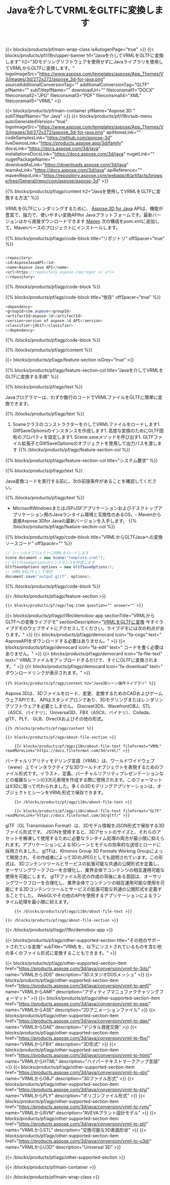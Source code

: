﻿---
title: Javaを介してVRMLをGLTFに変換します 
weight: 40
url: /ja/java/conversion/vrml-to-gltf/ 
description: VRML形式からGLTFファイルへのJava変換コードのサンプル。このサンプルコードを使用して、WebまたはデスクトップのJavaベースのアプリケーション内でVRMLをGLTFに変換します。
---
{{< blocks/products/pf/main-wrap-class isAutogenPage="true" >}}
{{< blocks/products/pf/i18n/upper-banner h1="Javaを介してVRMLをGLTFに変換します" h2="3Dモデリングソフトウェアを使用せずにJavaライブラリを使用してVRMLからGLTFに変換します。" logoImageSrc="https://www.aspose.com/templates/aspose/App_Themes/V3/images/3d/272x272/aspose_3d-for-java.png" sourceAdditionalConversionTag="" additionalConversionTag="GLTF" pfName="" subTitlepfName="" downloadUrl="" fileiconsmall1="DOCX" fileiconsmall2="JPG" fileiconsmall3="PDF" fileiconsmall4="XML" fileiconsmall5="VRML" >}}

{{< blocks/products/pf/main-container pfName="Aspose.3D " subTitlepfName="for Java" >}}
{{< blocks/products/pf/i18n/sub-menu autoGeneratedVersion="true" logoImageSrc="https://www.aspose.com/templates/aspose/App_Themes/V3/images/3d/272x272/aspose_3d-for-java.png" apiHomeLink="" codeSamplesLink="https://github.com/aspose-3d" liveDemosLink="https://products.aspose.app/3d/family" docsLink="https://docs.aspose.com/3d/java" installationsDocsLink="https://docs.aspose.com/3d/java" nugetLink="" nugetPackageName="" downloadAsLink="https://downloads.aspose.com/3d/java" learnAsLink="https://docs.aspose.com/3d/java" apiReference="" mavenRepoLink="https://repository.aspose.com/webapp/#/artifacts/browse/tree/General/repo/com/aspose/aspose-3d" >}}

{{% blocks/products/pf/agp/content h2="Javaを使用してVRMLをGLTFに変換する方法" %}}

 VRMLをGLTFにレンダリングするために、
 [Aspose.3D for Java](https://products.aspose.com/3d/java) 
 APIは、機能が豊富で、強力で、使いやすい変換APIfor Javaプラットフォームです。最新バージョンはから直接ダウンロードできます
 [Maven](https://repository.aspose.com/webapp/#/artifacts/browse/tree/General/repo/com/aspose/aspose-3d) 
 次の構成をpom.xmlに追加して、Mavenベースのプロジェクトにインストールします。

{{% blocks/products/pf/agp/code-block title="リポジトリ" offSpacer="true" %}}

```cs

<repository>
<id>AsposeJavaAPI</id>
<name>Aspose Java API</name>
<url>https://repository.aspose.com/repo/ </ url>
</repository>


```

{{% /blocks/products/pf/agp/code-block %}}

{{% blocks/products/pf/agp/code-block title="依存" offSpacer="true" %}}

```cs
<dependency>
<groupId>com.aspose</groupId>
<artifactId>aspose-3d</artifactId>
<version>version of aspose-3d API</version>
<classifier>jdk17</classifier>
</dependency>


```

{{% /blocks/products/pf/agp/code-block %}}

{{% /blocks/products/pf/agp/content %}}

{{< blocks/products/pf/agp/feature-section isGrey="true" >}}

{{% blocks/products/pf/agp/feature-section-col title="Javaを介してVRMLをGLTFに変換する手順" %}}

{{% blocks/products/pf/agp/text %}}

 Javaプログラマーは、わずか数行のコードでVRMLファイルをGLTFに簡単に変換できます。

{{% /blocks/products/pf/agp/text %}}

1. Sceneクラスのコンストラクターを介してVRMLファイルをロードします1. GltfSaveOptionsのインスタンスを作成します1. 高度な変換のためにGLTF固有のプロパティを設定します1. Scene.saveメソッドを呼び出す1. GLTFファイル拡張子とGltfSaveOptionsのオブジェクトを使用して出力パスを渡します
{{% /blocks/products/pf/agp/feature-section-col %}}

{{% blocks/products/pf/agp/feature-section-col title="システム要求" %}}

{{% blocks/products/pf/agp/text %}}

 Java変換コードを実行する前に、次の前提条件があることを確認してください。

{{% /blocks/products/pf/agp/text %}}

- MicrosoftWindowsまたはJSP/JSFアプリケーションおよびデスクトップアプリケーション用のJavaランタイム環境と互換性のあるOS。- Mavenから直接Aspose.3Dfor Javaの最新バージョンを入手します。
{{% /blocks/products/pf/agp/feature-section-col %}}

{{% blocks/products/pf/agp/code-block title="VRMLからGLTFJavaへの変換ソースコード" offSpacer="" %}}

```cs
// シーンのオブジェクトにVRMLをロードします 
Scene document = new Scene("template.vrml");
// GltfSaveOptionsのインスタンスを作成します 
GltfSaveOptions options = new GltfSaveOptions();
// VRMLをGLTFとして保存 
document.save("output.gltf", options);   


```

{{% /blocks/products/pf/agp/code-block %}}

{{< /blocks/products/pf/agp/feature-section >}}

    {{< blocks/products/pf/agp/faq-item question="" answer="" >}}
 

<!-- aboutfile Starts -->

{{< blocks/products/pf/agp/i18n/demobox-app sectionTitle="VRMLからGLTFへの変換ライブデモ" sectionDescription="[VRMLをGLTFに変換](https://products.aspose.app/3d/conversion/vrml-to-gltf) 今すぐライブデモのウェブサイトにアクセスしてください。ライブデモには次の利点があります。" >}}
        {{< blocks/products/pf/agp/democard icon="fa-cogs" text=" AsposeAPIをダウンロードする必要はありません。" >}}
        {{< blocks/products/pf/agp/democard icon="fa-edit" text=" コードを書く必要はありません。" >}}
        {{< blocks/products/pf/agp/democard icon="fa-file-text" text=" VRMLファイルをアップロードするだけで、すぐにGLTFに変換されます。" >}}
        {{< blocks/products/pf/agp/democard icon="fa-download" text=" ダウンロードリンクが表示されます。" >}}

    {{% blocks/products/pf/agp/content h2="Java3Dシーン操作ライブラリ" %}}

 Aspose.3Dは、3Dファイルをロード、変更、変換するためのCADおよびゲームウェアAPIです。 APIはスタンドアロンであり、3Dモデリングまたはレンダリングソフトウェアを必要としません。 Discreet3DS、WavefrontOBJ、STL（ASCII、バイナリ）、Universal3D、FBX（ASCII、バイナリ）、Collada、glTF、PLY、 GLB、DirectXおよびその他の形式。 



    {{% /blocks/products/pf/agp/content %}}

    {{< blocks/products/pf/agp/about-file-section >}}

        {{< blocks/products/pf/agp/i18n/about-file-text fileFormat="VRML" readMoreLink="https://docs.fileformat.com/3d/vrml/" >}}

バーチャルリアリティモデリング言語（VRML）は、ワールドワイドウェブ（www）上でインタラクティブな3Dワールドオブジェクトを表現するためのファイル形式です。イラスト、定義、バーチャルリアリティプレゼンテーションなどの複雑なシーンの3次元表現を作成する際に使用されます。このフォーマットはX3Dに取って代わられました。多くの3Dモデリングアプリケーションは、オブジェクトとシーンをVRML形式で保存できます。


        {{< /blocks/products/pf/agp/i18n/about-file-text >}}

        {{< blocks/products/pf/agp/i18n/about-file-text fileFormat="GLTF" readMoreLink="https://docs.fileformat.com/3d/gltf/" >}}

glTF（GL Transmission Format）は、3Dモデル情報をJSON形式で保存する3Dファイル形式です。 JSONを使用すると、3Dアセットのサイズと、それらのアセットを解凍して使用するために必要なランタイム処理の両方が最小限に抑えられます。アプリケーションによる3Dシーンとモデルの効率的な送信とロードに採用されました。 glTFは、Khronos Group 3D Formats Working Groupによって開発され、その作成者によって3DのJPEGとしても説明されています。この形式は、3Dコンテンツツールとサービスの拡張可能な共通の公開形式を定義し、オーサリングワークフローを合理化し、業界全体でコンテンツの相互運用可能な使用を可能にします。 glTFファイル形式の作成の背後にある意図は、オーサリングワークフローを合理化し、業界全体でコンテンツの相互運用可能な使用を可能にする3Dコンテンツツールとサービスの拡張可能な共通の公開形式を定義することでした。 WebGLやその他のAPIを使用するアプリケーションによるランタイム処理を最小限に抑えます。


        {{< /blocks/products/pf/agp/i18n/about-file-text >}}

    {{< /blocks/products/pf/agp/about-file-section >}}

{{< /blocks/products/pf/agp/i18n/demobox-app >}}

<!-- aboutfile Ends -->

{{< blocks/products/pf/agp/other-supported-section title="その他のサポートされている変換" subTitle="VRMLを、以下にリストされているものを含む他の多くのファイル形式に変換することもできます。" >}}

{{< blocks/products/pf/agp/other-supported-section-item href="https://products.aspose.com/3d/java/conversion/vrml-to-3ds/" name="VRMLから3DS" description="3DスタジオDOSメッシュ" >}}
{{< blocks/products/pf/agp/other-supported-section-item href="https://products.aspose.com/3d/java/conversion/vrml-to-amf/" name="VRMLからAMF" description="アディティブマニュファクチャリングフォーマット" >}}
{{< blocks/products/pf/agp/other-supported-section-item href="https://products.aspose.com/3d/java/conversion/vrml-to-ase/" name="VRMLからASE" description="2Dアニメーションファイル" >}}
{{< blocks/products/pf/agp/other-supported-section-item href="https://products.aspose.com/3d/java/conversion/vrml-to-dae/" name="VRMLからDAE" description="デジタル資産交換" >}}
{{< blocks/products/pf/agp/other-supported-section-item href="https://products.aspose.com/3d/java/conversion/vrml-to-fbx/" name="VRMLからFBX" description="3D形式" >}}
{{< blocks/products/pf/agp/other-supported-section-item href="https://products.aspose.com/3d/java/conversion/vrml-to-html/" name="VRMLからHTML" description="ハイパーテキストマークアップ言語" >}}
{{< blocks/products/pf/agp/other-supported-section-item href="https://products.aspose.com/3d/java/conversion/vrml-to-obj/" name="VRMLからOBJ" description="3Dファイル形式" >}}
{{< blocks/products/pf/agp/other-supported-section-item href="https://products.aspose.com/3d/java/conversion/vrml-to-ply/" name="VRMLからPLY" description="ポリゴンファイル形式" >}}
{{< blocks/products/pf/agp/other-supported-section-item href="https://products.aspose.com/3d/java/conversion/vrml-to-rvm/" name="VRMLからRVM" description="AVEVAプラント設計モデル" >}}
{{< blocks/products/pf/agp/other-supported-section-item href="https://products.aspose.com/3d/java/conversion/vrml-to-stl/" name="VRMLからSTL" description="交換可能な3D表面形状" >}}
{{< blocks/products/pf/agp/other-supported-section-item href="https://products.aspose.com/3d/java/conversion/vrml-to-u3d/" name="VRMLからU3D" description="Universal 3D" >}}

{{< /blocks/products/pf/agp/other-supported-section >}}

{{< /blocks/products/pf/main-container >}}
    
{{< /blocks/products/pf/main-wrap-class >}}